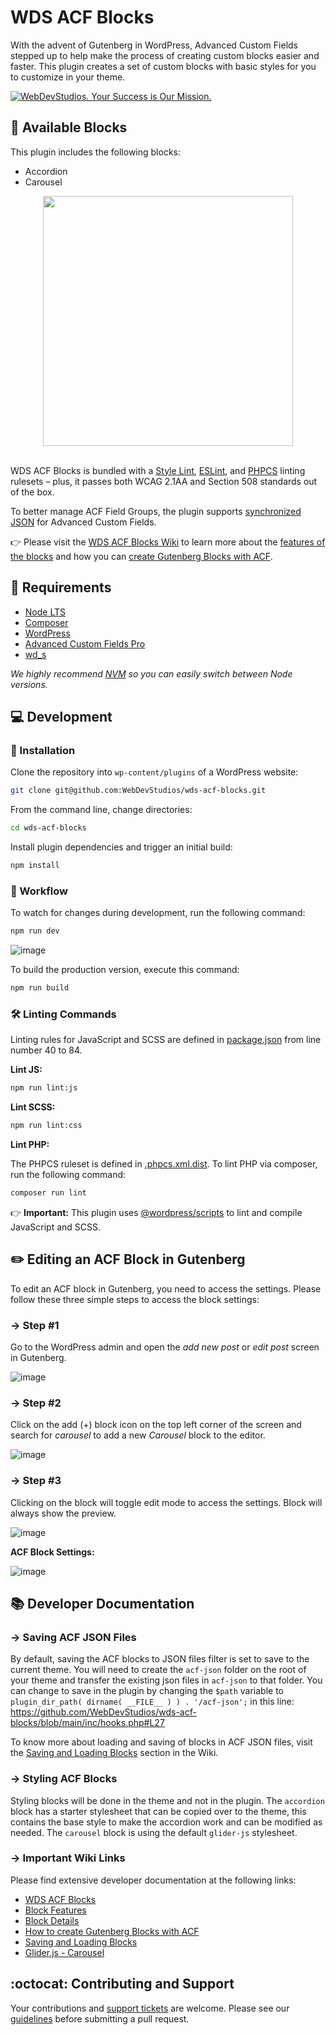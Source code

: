 # WDS ACF Blocks

With the advent of Gutenberg in WordPress, Advanced Custom Fields stepped up to help make the process of creating custom blocks easier and faster. This plugin creates a set of custom blocks with basic styles for you to customize in your theme.

<a href="https://webdevstudios.com/contact/"><img src="https://webdevstudios.com/wp-content/uploads/2018/04/wds-github-banner.png" alt="WebDevStudios. Your Success is Our Mission."></a>

## 🧱 Available Blocks

This plugin includes the following blocks:

- Accordion
- Carousel

<div align="center"><img src="https://i.imgur.com/gOTNnnH.png" width="400"></div><br>

WDS ACF Blocks is bundled with a [Style Lint](https://stylelint.io/), [ESLint](https://eslint.org/), and [PHPCS](https://github.com/squizlabs/PHP_CodeSniffer) linting rulesets – plus, it passes both WCAG 2.1AA and Section 508 standards out of the box.

To better manage ACF Field Groups, the plugin supports [synchronized JSON](https://www.advancedcustomfields.com/resources/synchronized-json/) for Advanced Custom Fields.

👉 Please visit the [WDS ACF Blocks Wiki](https://github.com/WebDevStudios/wds-acf-blocks/wiki/WDS-ACF-Blocks) to learn more about the [features of the blocks](https://github.com/WebDevStudios/wds-acf-blocks/wiki/WDS-ACF-Blocks#block-features) and how you can [create Gutenberg Blocks with ACF](https://github.com/WebDevStudios/wds-acf-blocks/wiki/WDS-ACF-Blocks#creating-gutenberg-blocks-with-acf).

## 📝 Requirements

- [Node LTS](https://nodejs.org/en/)
- [Composer](https://getcomposer.org/)
- [WordPress](https://wordpress.org/)
- [Advanced Custom Fields Pro](https://www.advancedcustomfields.com/pro/)
- [wd_s](https://github.com/WebDevStudios/wd_s)

_We highly recommend [NVM](https://github.com/nvm-sh/nvm) so you can easily switch between Node versions._

## 💻 Development

### 🚀 Installation

Clone the repository into `wp-content/plugins` of a WordPress website:

```bash
git clone git@github.com:WebDevStudios/wds-acf-blocks.git
```

From the command line, change directories:

```bash
cd wds-acf-blocks
```

Install plugin dependencies and trigger an initial build:

```bash
npm install
```

### 🚦 Workflow

To watch for changes during development, run the following command:

```bash
npm run dev
```

![image](https://i.imgur.com/n2FEkhB.jpg)

To build the production version, execute this command:

```bash
npm run build
```

### 🛠 Linting Commands

Linting rules for JavaScript and SCSS are defined in [package.json](package.json) from line number 40 to 84.

**Lint JS:**

```bash
npm run lint:js
```

**Lint SCSS:**

```bash
npm run lint:css
```

**Lint PHP:**

The PHPCS ruleset is defined in [.phpcs.xml.dist](.phpcs.xml.dist). To lint PHP via composer, run the following command:

```bash
composer run lint
```

👉 **Important:** This plugin uses [@wordpress/scripts](https://www.npmjs.com/package/@wordpress/scripts) to lint and compile JavaScript and SCSS.

## ✏️ Editing an ACF Block in Gutenberg

To edit an ACF block in Gutenberg, you need to access the settings. Please follow these three simple steps to access the block settings:

### → Step #1

Go to the WordPress admin and open the *add new post* or *edit post* screen in Gutenberg.

![image](https://i.imgur.com/4ImtYJU.png)

### → Step #2

Click on the add (+) block icon on the top left corner of the screen and search for *carousel* to add a new *Carousel* block to the editor.

![image](https://i.imgur.com/rMusQYi.png)

### → Step #3

Clicking on the block will toggle edit mode to access the settings. Block will always show the preview.

![image](https://i.imgur.com/5MTFy7J.gif)

**ACF Block Settings:**

![image](https://i.imgur.com/Qe6HIbD.png)

## 📚 Developer Documentation

### → Saving ACF JSON Files

By default, saving the ACF blocks to JSON files filter is set to save to the current theme. You will need to create the `acf-json` folder on the root of your theme and transfer the existing json files in `acf-json` to that folder. You can change to save in the plugin by changing the `$path` variable to `plugin_dir_path( dirname( __FILE__ ) ) . '/acf-json';` in this line: <https://github.com/WebDevStudios/wds-acf-blocks/blob/main/inc/hooks.php#L27>

To know more about loading and saving of blocks in ACF JSON files, visit the [Saving and Loading Blocks](https://github.com/WebDevStudios/wds-acf-blocks/wiki/Saving-and-Loading-Blocks) section in the Wiki.

### → Styling ACF Blocks

Styling blocks will be done in the theme and not in the plugin. The `accordion` block has a starter stylesheet that can be copied over to the theme, this contains the base style to make the accordion work and can be modified as needed. The `carousel` block is using the default `glider-js` stylesheet.

### → Important Wiki Links

Please find extensive developer documentation at the following links:

- [WDS ACF Blocks](https://github.com/WebDevStudios/wds-acf-blocks/wiki/WDS-ACF-Blocks)
- [Block Features](https://github.com/WebDevStudios/wds-acf-blocks/wiki/WDS-ACF-Blocks#block-features)
- [Block Details](https://github.com/WebDevStudios/wds-acf-blocks/wiki/WDS-ACF-Blocks#block-details)
- [How to create Gutenberg Blocks with ACF](https://github.com/WebDevStudios/wds-acf-blocks/wiki/WDS-ACF-Blocks#creating-gutenberg-blocks-with-acf)
- [Saving and Loading Blocks](https://github.com/WebDevStudios/wds-acf-blocks/wiki/Saving-and-Loading-Blocks)
- [Glider.js - Carousel](https://nickpiscitelli.github.io/Glider.js/)

## :octocat: Contributing and Support

Your contributions and [support tickets](https://github.com/WebDevStudios/wds-acf-blocks/issues) are welcome. Please see our [guidelines](https://github.com/WebDevStudios/wds-acf-blocks/blob/master/.github/CONTRIBUTING.md) before submitting a pull request.
